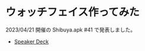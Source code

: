 # ウォッチフェイス作ってみた
2023/04/21 開催の Shibuya.apk #41 で発表しました。

- [Speaker Deck](https://speakerdeck.com/kaito_dogi/kaito-dogi)
